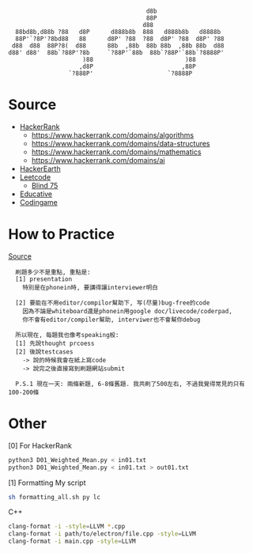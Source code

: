 ```

                                       d8b                   
                                       88P                   
                                      d88                    
  88bd8b,d88b ?88   d8P      d888b8b  888   d888b8b   d8888b 
  88P'`?8P'?8bd88   88      d8P' ?88  ?88  d8P' ?88  d8P' ?88
 d88  d88  88P?8(  d88      88b  ,88b  88b 88b  ,88b 88b  d88
d88' d88'  88b`?88P'?8b     `?88P'`88b  88b`?88P'`88b`?8888P'
                     )88                          )88        
                    ,d8P                         ,88P        
                 `?888P'                     `?8888P         

```


# Source

- [HackerRank](https://www.hackerrank.com/dashboard)
  - https://www.hackerrank.com/domains/algorithms
  - https://www.hackerrank.com/domains/data-structures
  - https://www.hackerrank.com/domains/mathematics
  - https://www.hackerrank.com/domains/ai
- [HackerEarth](https://www.hackerearth.com/practice/)
- [Leetcode](https://leetcode.com/problemset/all/)
  - [Blind 75](https://leetcode.com/discuss/general-discussion/460599/blind-75-leetcode-questions)
- [Educative](https://www.educative.io/courses/grokking-the-coding-interview)
- [Codingame](https://www.codingame.com/training)



# How to Practice
[Source](https://www.1point3acres.com/bbs/forum.php?mod=viewthread&tid=521825)

```
  刷題多少不是重點, 重點是: 
  [1] presentation
    特別是在phonein時, 要講得讓interviewer明白

  [2] 要能在不用editor/compilor幫助下, 写(尽量)bug-free的code
    因為不論是whiteboard還是phonein用google doc/livecode/coderpad, 
    你不會有editor/compiler幫助, interviwer也不會幫你debug
  
  所以現在, 每題我也像考speaking般:
  [1] 先說thought prcoess
  [2] 後說testcases
    -> 說的時候我會在紙上寫code
    -> 說完之後直接寫到刷題網站submit
  
  P.S.1 現在一天: 兩條新題, 6-8條舊題. 我共刷了500左右, 不過我覺得常見的只有100-200條
```



# Other

[0] For HackerRank
```bash
python3 D01_Weighted_Mean.py < in01.txt
python3 D01_Weighted_Mean.py < in01.txt > out01.txt
```

[1] Formatting
My script
```bash
sh formatting_all.sh py lc
```

C++
```bash
clang-format -i -style=LLVM *.cpp
clang-format -i path/to/electron/file.cpp -style=LLVM
clang-format -i main.cpp -style=LLVM
```
